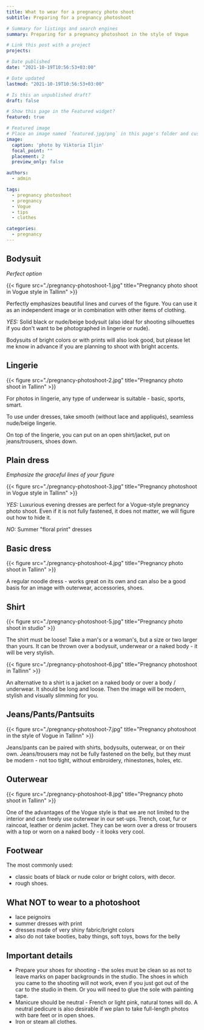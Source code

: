 ```yaml
---
title: What to wear for a pregnancy photo shoot
subtitle: Preparing for a pregnancy photoshoot

# Summary for listings and search engines
summary: Preparing for a pregnancy photoshoot in the style of Vogue

# Link this post with a project
projects: 

# Date published
date: "2021-10-19T10:56:53+03:00"

# Date updated
lastmod: "2021-10-19T10:56:53+03:00"

# Is this an unpublished draft?
draft: false

# Show this page in the Featured widget?
featured: true

# Featured image
# Place an image named `featured.jpg/png` in this page's folder and customize its options here.
image:
  caption: 'photo by Viktoria Iljin'
  focal_point: ""
  placement: 2
  preview_only: false

authors:
  - admin

tags:
  - pregnancy photoshoot
  - pregnancy
  - Vogue
  - tips
  - clothes

categories:
  - pregnancy
---
```


## Bodysuit
_Perfect option_

{{< figure src="./pregnancy-photoshoot-1.jpg" title="Pregnancy photo shoot in Vogue style in Tallinn" >}}

Perfectly emphasizes beautiful lines and curves of the figure. You can use it as an independent image or in combination with other items of clothing.

_YES:_ Solid black or nude/beige bodysuit (also ideal for shooting silhouettes if you don't want to be photographed in lingerie or nude).

Bodysuits of bright colors or with prints will also look good, but please let me know in advance if you are planning to shoot with bright accents.

## Lingerie

{{< figure src="./pregnancy-photoshoot-2.jpg" title="Pregnancy photo shoot in Tallinn" >}}

For photos in lingerie, any type of underwear is suitable - basic, sports, smart.

To use under dresses, take smooth (without lace and appliqués), seamless nude/beige lingerie.

On top of the lingerie, you can put on an open shirt/jacket, put on jeans/trousers, shoes down.

## Plain dress
_Emphasize the graceful lines of your figure_

{{< figure src="./pregnancy-photoshoot-3.jpg" title="Pregnancy photoshoot in Vogue style in Tallinn" >}}

_YES:_ Luxurious evening dresses are perfect for a Vogue-style pregnancy photo shoot.
Even if it is not fully fastened, it does not matter, we will figure out how to hide it. 

_NO:_ Summer "floral print" dresses

## Basic dress

{{< figure src="./pregnancy-photoshoot-4.jpg" title="Pregnancy photo shoot in Tallinn" >}}

A regular noodle dress - works great on its own and can also be a good basis for an image with outerwear, accessories, shoes.

## Shirt

{{< figure src="./pregnancy-photoshoot-5.jpg" title="Pregnancy photo shoot in studio" >}}

The shirt must be loose! Take a man's or a woman's, but a size or two larger than yours. It can be thrown over a bodysuit, underwear or a naked body - it will be very stylish.

{{< figure src="./pregnancy-photoshoot-6.jpg" title="Pregnancy photoshoot in Tallinn" >}}

An alternative to a shirt is a jacket on a naked body or over a body / underwear.
It should be long and loose. Then the image will be modern, stylish and visually slimming for you.

## Jeans/Pants/Pantsuits

{{< figure src="./pregnancy-photoshoot-7.jpg" title="Pregnancy photoshoot in the style of Vogue in Tallinn" >}}

Jeans/pants can be paired with shirts, bodysuits, outerwear, or on their own.
Jeans/trousers may not be fully fastened on the belly, but they must be modern - not too tight, without embroidery, rhinestones, holes, etc.

## Outerwear

{{< figure src="./pregnancy-photoshoot-8.jpg" title="Pregnancy photo shoot in Tallinn" >}}

One of the advantages of the Vogue style is that we are not limited to the interior and can freely use outerwear in our set-ups.
Trench, coat, fur or raincoat, leather or denim jacket.
They can be worn over a dress or trousers with a top or worn on a naked body - it looks very cool.

## Footwear
The most commonly used:
- classic boats of black or nude color or bright colors, with decor.
- rough shoes.

## What NOT to wear to a photoshoot
- lace peignoirs
- summer dresses with print
- dresses made of very shiny fabric/bright colors
- also do not take booties, baby things, soft toys, bows for the belly 

## Important details
- Prepare your shoes for shooting - the soles must be clean so as not to leave marks on paper backgrounds in the studio. The shoes in which you came to the shooting will not work, even if you just got out of the car to the studio in them. Or you will need to glue the sole with painting tape.
- Manicure should be neutral - French or light pink, natural tones will do. A neutral pedicure is also desirable if we plan to take full-length photos with bare feet or in open shoes.
- Iron or steam all clothes.

